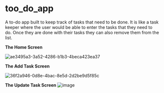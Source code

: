 # too_do_app

A to-do app built to keep track of tasks that need to be done.
It is like a task keeper where the user would be able to enter the tasks that they need to do. 
Once they are done with their tasks they can also remove them from the list.


**************The Home Screen**************

![ae3495a3-3a52-4286-b1b3-4beca423ea37](https://user-images.githubusercontent.com/85575373/224495053-c5bd997d-81eb-4154-9114-9136066fa954.jpg)



**************The Add Task Screen**************


![36f2a946-0d8e-4bac-8e5d-2d2be9d5f85c](https://user-images.githubusercontent.com/85575373/224495068-cc1923b2-1b1c-4a1c-88bd-89d06f8e04a5.jpg)


**************The Update Task Screen**************
![image](https://github.com/ShivangiPatel102/to_doo_app/assets/85575373/ab07c20f-34ef-41b7-acb4-34151277b876)
